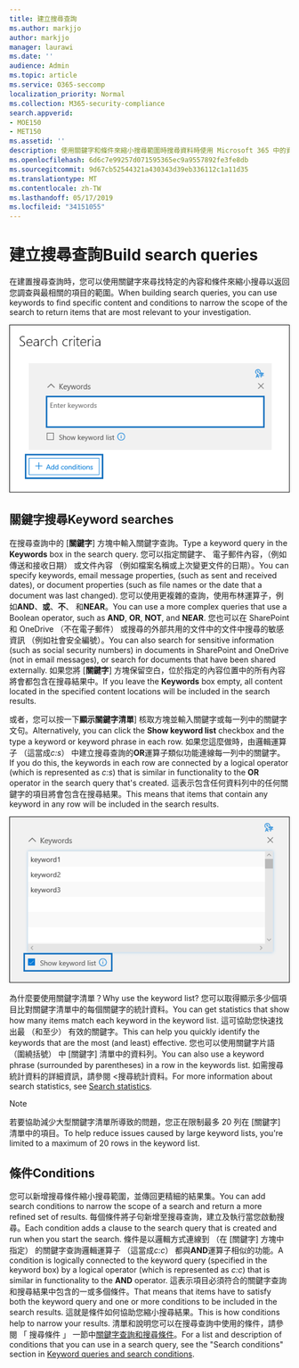 ```yaml
---
title: 建立搜尋查詢
ms.author: markjjo
author: markjjo
manager: laurawi
ms.date: ''
audience: Admin
ms.topic: article
ms.service: O365-seccomp
localization_priority: Normal
ms.collection: M365-security-compliance
search.appverid:
- MOE150
- MET150
ms.assetid: ''
description: 使用關鍵字和條件來縮小搜尋範圍時搜尋資料時使用 Microsoft 365 中的資料進行調查。
ms.openlocfilehash: 6d6c7e99257d071595365ec9a9557892fe3fe8db
ms.sourcegitcommit: 9d67cb52544321a430343d39eb336112c1a11d35
ms.translationtype: MT
ms.contentlocale: zh-TW
ms.lasthandoff: 05/17/2019
ms.locfileid: "34151055"
---
```

# <a name="build-search-queries"></a><span data-ttu-id="9990d-103">建立搜尋查詢</span><span class="sxs-lookup"><span data-stu-id="9990d-103">Build search queries</span></span>

<span data-ttu-id="9990d-104">在建置搜尋查詢時，您可以使用關鍵字來尋找特定的內容和條件來縮小搜尋以返回您調查與最相關的項目的範圍。</span><span class="sxs-lookup"><span data-stu-id="9990d-104">When building search queries, you can use keywords to find specific content and conditions to narrow the scope of the search to return items that are most relevant to your investigation.</span></span>

![使用關鍵字和條件來縮小搜尋結果](../media/SearchQueryBox.png)

## <a name="keyword-searches"></a><span data-ttu-id="9990d-106">關鍵字搜尋</span><span class="sxs-lookup"><span data-stu-id="9990d-106">Keyword searches</span></span>

<span data-ttu-id="9990d-107">在搜尋查詢中的 [**關鍵字**] 方塊中輸入關鍵字查詢。</span><span class="sxs-lookup"><span data-stu-id="9990d-107">Type a keyword query in the **Keywords** box in the search query.</span></span> <span data-ttu-id="9990d-108">您可以指定關鍵字、 電子郵件內容，（例如傳送和接收日期） 或文件內容 （例如檔案名稱或上次變更文件的日期）。</span><span class="sxs-lookup"><span data-stu-id="9990d-108">You can specify keywords, email message properties, (such as sent and received dates), or document properties (such as file names or the date that a document was last changed).</span></span> <span data-ttu-id="9990d-109">您可以使用更複雜的查詢，使用布林運算子，例如**AND**、**或**、**不**、 和**NEAR**。</span><span class="sxs-lookup"><span data-stu-id="9990d-109">You can use a more complex queries that use a Boolean operator, such as **AND**, **OR**, **NOT**, and **NEAR**.</span></span> <span data-ttu-id="9990d-110">您也可以在 SharePoint 和 OneDrive （不在電子郵件） 或搜尋的外部共用的文件中的文件中搜尋的敏感資訊 （例如社會安全編號）。</span><span class="sxs-lookup"><span data-stu-id="9990d-110">You can also search for sensitive information (such as social security numbers) in documents in SharePoint and OneDrive (not in email messages), or search for documents that have been shared externally.</span></span> <span data-ttu-id="9990d-111">如果您將 [**關鍵字**] 方塊保留空白，位於指定的內容位置中的所有內容將會都包含在搜尋結果中。</span><span class="sxs-lookup"><span data-stu-id="9990d-111">If you leave the **Keywords** box empty, all content located in the specified content locations will be included in the search results.</span></span>
    
<span data-ttu-id="9990d-112">或者，您可以按一下**顯示關鍵字清單**] 核取方塊並輸入關鍵字或每一列中的關鍵字文句。</span><span class="sxs-lookup"><span data-stu-id="9990d-112">Alternatively, you can click the **Show keyword list** checkbox and the type a keyword or keyword phrase in each row.</span></span> <span data-ttu-id="9990d-113">如果您這麼做時，由邏輯運算子 （這當成*c:s*） 中建立搜尋查詢的**OR**運算子類似功能連線每一列中的關鍵字。</span><span class="sxs-lookup"><span data-stu-id="9990d-113">If you do this, the keywords in each row are connected by a logical operator (which is represented as *c:s*) that is similar in functionality to the **OR** operator in the search query that's created.</span></span> <span data-ttu-id="9990d-114">這表示包含任何資料列中的任何關鍵字的項目將會包含在搜尋結果。</span><span class="sxs-lookup"><span data-stu-id="9990d-114">This means that items that contain any keyword in any row will be included in the search results.</span></span>

![使用 [關鍵字] 清單以取得在查詢中每個關鍵字統計資料](../media/KeywordListSearch.png)

<span data-ttu-id="9990d-116">為什麼要使用關鍵字清單？</span><span class="sxs-lookup"><span data-stu-id="9990d-116">Why use the keyword list?</span></span> <span data-ttu-id="9990d-117">您可以取得顯示多少個項目比對關鍵字清單中的每個關鍵字的統計資料。</span><span class="sxs-lookup"><span data-stu-id="9990d-117">You can get statistics that show how many items match each keyword in the keyword list.</span></span> <span data-ttu-id="9990d-118">這可協助您快速找出最 （和至少） 有效的關鍵字。</span><span class="sxs-lookup"><span data-stu-id="9990d-118">This can help you quickly identify the keywords that are the most (and least) effective.</span></span> <span data-ttu-id="9990d-119">您也可以使用關鍵字片語 （圍繞括號） 中 [關鍵字] 清單中的資料列。</span><span class="sxs-lookup"><span data-stu-id="9990d-119">You can also use a keyword phrase (surrounded by parentheses) in a row in the keywords list.</span></span> <span data-ttu-id="9990d-120">如需搜尋統計資料的詳細資訊，請參閱 <<c0>搜尋統計資料。</span><span class="sxs-lookup"><span data-stu-id="9990d-120">For more information about search statistics, see [Search statistics](search-statistics.md).</span></span>

> [!NOTE]
> <span data-ttu-id="9990d-121">若要協助減少大型關鍵字清單所導致的問題，您正在限制最多 20 列在 [關鍵字] 清單中的項目。</span><span class="sxs-lookup"><span data-stu-id="9990d-121">To help reduce issues caused by large keyword lists, you're limited to a maximum of 20 rows in the keyword list.</span></span>

## <a name="conditions"></a><span data-ttu-id="9990d-122">條件</span><span class="sxs-lookup"><span data-stu-id="9990d-122">Conditions</span></span>
    
<span data-ttu-id="9990d-123">您可以新增搜尋條件縮小搜尋範圍，並傳回更精細的結果集。</span><span class="sxs-lookup"><span data-stu-id="9990d-123">You can add search conditions to narrow the scope of a search and return a more refined set of results.</span></span> <span data-ttu-id="9990d-124">每個條件將子句新增至搜尋查詢，建立及執行當您啟動搜尋。</span><span class="sxs-lookup"><span data-stu-id="9990d-124">Each condition adds a clause to the search query that is created and run when you start the search.</span></span> <span data-ttu-id="9990d-125">條件是以邏輯方式連線到 （在 [關鍵字] 方塊中指定） 的關鍵字查詢邏輯運算子 （這當成*c:c*） 都與**AND**運算子相似的功能。</span><span class="sxs-lookup"><span data-stu-id="9990d-125">A condition is logically connected to the keyword query (specified in the keyword box) by a logical operator (which is represented as *c:c*) that is similar in functionality to the **AND** operator.</span></span> <span data-ttu-id="9990d-126">這表示項目必須符合的關鍵字查詢和搜尋結果中包含的一或多個條件。</span><span class="sxs-lookup"><span data-stu-id="9990d-126">That means that items have to satisfy both the keyword query and one or more conditions to be included in the search results.</span></span> <span data-ttu-id="9990d-127">這就是條件如何協助您縮小搜尋結果。</span><span class="sxs-lookup"><span data-stu-id="9990d-127">This is how conditions help to narrow your results.</span></span> <span data-ttu-id="9990d-128">清單和說明您可以在搜尋查詢中使用的條件，請參閱 「 搜尋條件 」 一節中[關鍵字查詢和搜尋條件](../keyword-queries-and-search-conditions.md#search-conditions)。</span><span class="sxs-lookup"><span data-stu-id="9990d-128">For a list and description of conditions that you can use in a search query, see the "Search conditions" section in [Keyword queries and search conditions](../keyword-queries-and-search-conditions.md#search-conditions).</span></span>
